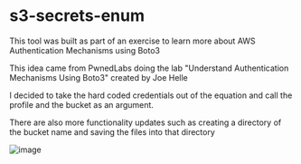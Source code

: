 # s3-secrets-enum
This tool was built as part of an exercise to learn more about AWS Authentication Mechanisms using Boto3

This idea came from PwnedLabs doing the lab "Understand Authentication Mechanisms Using Boto3" created by Joe Helle

I decided to take the hard coded credentials out of the equation and call the profile and the bucket as an argument.

There are also more functionality updates such as creating a directory of the bucket name and saving the files into that directory

![image](https://github.com/user-attachments/assets/eab32f77-f87c-4b92-a1f5-ef06442e4bcf)

